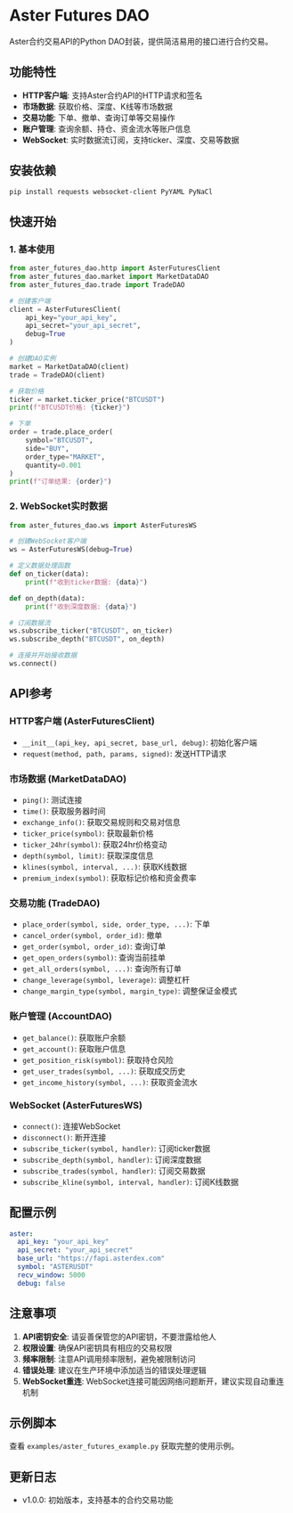 # Aster Futures DAO

Aster合约交易API的Python DAO封装，提供简洁易用的接口进行合约交易。

## 功能特性

- **HTTP客户端**: 支持Aster合约API的HTTP请求和签名
- **市场数据**: 获取价格、深度、K线等市场数据
- **交易功能**: 下单、撤单、查询订单等交易操作
- **账户管理**: 查询余额、持仓、资金流水等账户信息
- **WebSocket**: 实时数据流订阅，支持ticker、深度、交易等数据

## 安装依赖

```bash
pip install requests websocket-client PyYAML PyNaCl
```

## 快速开始

### 1. 基本使用

```python
from aster_futures_dao.http import AsterFuturesClient
from aster_futures_dao.market import MarketDataDAO
from aster_futures_dao.trade import TradeDAO

# 创建客户端
client = AsterFuturesClient(
    api_key="your_api_key",
    api_secret="your_api_secret",
    debug=True
)

# 创建DAO实例
market = MarketDataDAO(client)
trade = TradeDAO(client)

# 获取价格
ticker = market.ticker_price("BTCUSDT")
print(f"BTCUSDT价格: {ticker}")

# 下单
order = trade.place_order(
    symbol="BTCUSDT",
    side="BUY",
    order_type="MARKET",
    quantity=0.001
)
print(f"订单结果: {order}")
```

### 2. WebSocket实时数据

```python
from aster_futures_dao.ws import AsterFuturesWS

# 创建WebSocket客户端
ws = AsterFuturesWS(debug=True)

# 定义数据处理函数
def on_ticker(data):
    print(f"收到ticker数据: {data}")

def on_depth(data):
    print(f"收到深度数据: {data}")

# 订阅数据流
ws.subscribe_ticker("BTCUSDT", on_ticker)
ws.subscribe_depth("BTCUSDT", on_depth)

# 连接并开始接收数据
ws.connect()
```

## API参考

### HTTP客户端 (AsterFuturesClient)

- `__init__(api_key, api_secret, base_url, debug)`: 初始化客户端
- `request(method, path, params, signed)`: 发送HTTP请求

### 市场数据 (MarketDataDAO)

- `ping()`: 测试连接
- `time()`: 获取服务器时间
- `exchange_info()`: 获取交易规则和交易对信息
- `ticker_price(symbol)`: 获取最新价格
- `ticker_24hr(symbol)`: 获取24hr价格变动
- `depth(symbol, limit)`: 获取深度信息
- `klines(symbol, interval, ...)`: 获取K线数据
- `premium_index(symbol)`: 获取标记价格和资金费率

### 交易功能 (TradeDAO)

- `place_order(symbol, side, order_type, ...)`: 下单
- `cancel_order(symbol, order_id)`: 撤单
- `get_order(symbol, order_id)`: 查询订单
- `get_open_orders(symbol)`: 查询当前挂单
- `get_all_orders(symbol, ...)`: 查询所有订单
- `change_leverage(symbol, leverage)`: 调整杠杆
- `change_margin_type(symbol, margin_type)`: 调整保证金模式

### 账户管理 (AccountDAO)

- `get_balance()`: 获取账户余额
- `get_account()`: 获取账户信息
- `get_position_risk(symbol)`: 获取持仓风险
- `get_user_trades(symbol, ...)`: 获取成交历史
- `get_income_history(symbol, ...)`: 获取资金流水

### WebSocket (AsterFuturesWS)

- `connect()`: 连接WebSocket
- `disconnect()`: 断开连接
- `subscribe_ticker(symbol, handler)`: 订阅ticker数据
- `subscribe_depth(symbol, handler)`: 订阅深度数据
- `subscribe_trades(symbol, handler)`: 订阅交易数据
- `subscribe_kline(symbol, interval, handler)`: 订阅K线数据

## 配置示例

```yaml
aster:
  api_key: "your_api_key"
  api_secret: "your_api_secret"
  base_url: "https://fapi.asterdex.com"
  symbol: "ASTERUSDT"
  recv_window: 5000
  debug: false
```

## 注意事项

1. **API密钥安全**: 请妥善保管您的API密钥，不要泄露给他人
2. **权限设置**: 确保API密钥具有相应的交易权限
3. **频率限制**: 注意API调用频率限制，避免被限制访问
4. **错误处理**: 建议在生产环境中添加适当的错误处理逻辑
5. **WebSocket重连**: WebSocket连接可能因网络问题断开，建议实现自动重连机制

## 示例脚本

查看 `examples/aster_futures_example.py` 获取完整的使用示例。

## 更新日志

- v1.0.0: 初始版本，支持基本的合约交易功能
